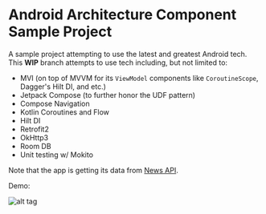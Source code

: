# Android Architecture Component Sample Project
A sample project attempting to use the latest and greatest Android tech. This **WIP** branch attempts to use tech including, but not limited to:
- MVI (on top of MVVM for its `ViewModel` components like `CoroutineScope`, Dagger's Hilt DI, and etc.) 
- Jetpack Compose (to further honor the UDF pattern)
- Compose Navigation
- Kotlin Coroutines and Flow
- Hilt DI
- Retrofit2
- OkHttp3
- Room DB
- Unit testing w/ Mokito

Note that the app is getting its data from [News API](https://newsapi.org).

Demo:

![alt tag](https://media.giphy.com/media/owSPoNvGV9k3ugESUh/giphy.gif)
